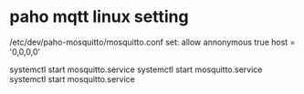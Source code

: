 # paho mqtt linux setting
/etc/dev/paho-mosquitto/mosquitto.conf set: allow annonymous true
host = '0,0,0,0'

systemctl start mosquitto.service
systemctl start mosquitto.service
systemctl start mosquitto.service
